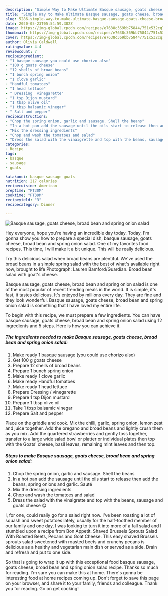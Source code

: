```yaml
---
description: "Simple Way to Make Ultimate Basque sausage, goats cheese, broad bean and spring onion salad"
title: "Simple Way to Make Ultimate Basque sausage, goats cheese, broad bean and spring onion salad"
slug: 5286-simple-way-to-make-ultimate-basque-sausage-goats-cheese-broad-bean-and-spring-onion-salad
date: 2020-05-23T05:54:59.302Z
image: https://img-global.cpcdn.com/recipes/e7638c369bb75844/751x532cq70/basque-sausage-goats-cheese-broad-bean-and-spring-onion-salad-recipe-main-photo.jpg
thumbnail: https://img-global.cpcdn.com/recipes/e7638c369bb75844/751x532cq70/basque-sausage-goats-cheese-broad-bean-and-spring-onion-salad-recipe-main-photo.jpg
cover: https://img-global.cpcdn.com/recipes/e7638c369bb75844/751x532cq70/basque-sausage-goats-cheese-broad-bean-and-spring-onion-salad-recipe-main-photo.jpg
author: Olivia Caldwell
ratingvalue: 4.4
reviewcount: 7
recipeingredient:
- "1 basque sausage you could use chorizo also"
- "100 g goats cheese"
- "12 shells of broad beans"
- "1 bunch spring onion"
- "1 clove garlic"
- "Handful tomatoes"
- "1 head lettuce"
- " Dressing  vinegarette"
- "1 tsp Dijon mustard"
- "1 tbsp olive oil"
- "1 tbsp balsamic vinegar"
- " Salt and pepper"
recipeinstructions:
- "Chop the spring onion, garlic and sausage. Shell the beans"
- "In a hot pan add the sausage until the oils start to release then add the beans, spring onions and garlic. Sauté"
- "Mix the dressing ingredients"
- "Chop and wash the tomatoes and salad"
- "Dress the salad with the vinaigrette and top with the beans, sausage and goats cheese 😋"
categories:
- Recipe
tags:
- basque
- sausage
- goats

katakunci: basque sausage goats 
nutrition: 217 calories
recipecuisine: American
preptime: "PT30M"
cooktime: "PT39M"
recipeyield: "3"
recipecategory: Dinner

---
```



![Basque sausage, goats cheese, broad bean and spring onion salad](https://img-global.cpcdn.com/recipes/e7638c369bb75844/751x532cq70/basque-sausage-goats-cheese-broad-bean-and-spring-onion-salad-recipe-main-photo.jpg)

Hey everyone, hope you're having an incredible day today. Today, I'm gonna show you how to prepare a special dish, basque sausage, goats cheese, broad bean and spring onion salad. One of my favorites food recipes. This time, I will make it a bit unique. This will be really delicious.

Try this delicious salad when broad beans are plentiful. We&#39;ve used the broad beans in a simple spring salad with the best of what&#39;s available right now, brought to life Photograph: Lauren Bamford/Guardian. Broad bean salad with goat&#39;s cheese.

Basque sausage, goats cheese, broad bean and spring onion salad is one of the most popular of recent trending meals in the world. It is simple, it's fast, it tastes delicious. It's enjoyed by millions every day. They are fine and they look wonderful. Basque sausage, goats cheese, broad bean and spring onion salad is something that I have loved my entire life.


To begin with this recipe, we must prepare a few ingredients. You can have basque sausage, goats cheese, broad bean and spring onion salad using 12 ingredients and 5 steps. Here is how you can achieve it.

<!--inarticleads1-->

##### The ingredients needed to make Basque sausage, goats cheese, broad bean and spring onion salad:

1. Make ready 1 basque sausage (you could use chorizo also)
1. Get 100 g goats cheese
1. Prepare 12 shells of broad beans
1. Prepare 1 bunch spring onion
1. Make ready 1 clove garlic
1. Make ready Handful tomatoes
1. Make ready 1 head lettuce
1. Prepare  Dressing / vinegarette
1. Prepare 1 tsp Dijon mustard
1. Prepare 1 tbsp olive oil
1. Take 1 tbsp balsamic vinegar
1. Prepare  Salt and pepper


Place on the griddle and cook. Mix the chilli, garlic, spring onion, lemon zest and juice together. Add the oregano and broad beans and lightly crush them as you mix. Add the quartered strawberries and gently toss together, transfer to a large wide salad bowl or platter or individual plates then top with the Goats&#39; cheese, basil leaves, remaining mint leaves and then top. 

<!--inarticleads2-->

##### Steps to make Basque sausage, goats cheese, broad bean and spring onion salad:

1. Chop the spring onion, garlic and sausage. Shell the beans
1. In a hot pan add the sausage until the oils start to release then add the beans, spring onions and garlic. Sauté
1. Mix the dressing ingredients
1. Chop and wash the tomatoes and salad
1. Dress the salad with the vinaigrette and top with the beans, sausage and goats cheese 😋


I, for one, could really go for a salad right now. I&#39;ve been roasting a lot of squash and sweet potatoes lately, usually for the half-toothed member of our family and one day, I was looking to turn it into more of a fall salad and I stumbled upon a recipe from Bon Appetit. Shaved Brussels Sprouts Salad With Roasted Beets, Pecans and Goat Cheese. This easy shaved Brussels sprouts salad sweetened with roasted beets and crunchy pecans is delicious as a healthy and vegetarian main dish or served as a side. Drain and refresh and put to one side. 

So that is going to wrap it up with this exceptional food basque sausage, goats cheese, broad bean and spring onion salad recipe. Thanks so much for reading. I'm sure you can make this at home. There's gonna be interesting food at home recipes coming up. Don't forget to save this page on your browser, and share it to your family, friends and colleague. Thank you for reading. Go on get cooking!
